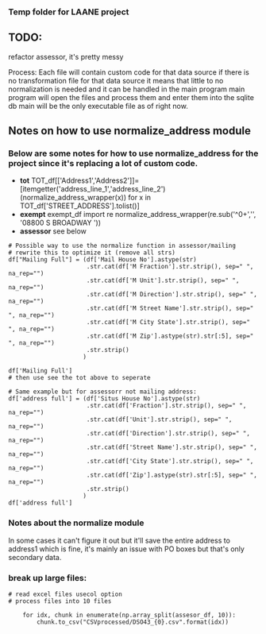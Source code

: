 ### Temp folder for LAANE project

## TODO:
refactor assessor, it's pretty messy

Process:
Each file will contain custom code for that data source 
if there is no transformation file for that data source it means that little to no 
normalization is needed and it can be handled in the main program
main program will open the files and process them and enter them into the sqlite db
main will be the only executable file as of right now. 

## Notes on how to use normalize_address module
### Below are some notes for how to use normalize_address for the project since it's replacing a lot of custom code.
* **tot** TOT_df[['Address1','Address2']]=[itemgetter('address_line_1','address_line_2')(normalize_address_wrapper(x)) for x in TOT_df['STREET_ADDRESS'].tolist()]
* **exempt** exempt_df import re normalize_address_wrapper(re.sub('^0+','', '08800 S BROADWAY                        '))
* **assessor** see below

```
# Possible way to use the normalize function in assessor/mailing
# rewrite this to optimize it (remove all strs) 
df["Mailing Full"] = (df['Mail House No'].astype(str)
                      .str.cat(df['M Fraction'].str.strip(), sep=" ", na_rep="")
                      .str.cat(df['M Unit'].str.strip(), sep=" ", na_rep="")
                      .str.cat(df['M Direction'].str.strip(), sep=" ", na_rep="")
                      .str.cat(df['M Street Name'].str.strip(), sep=" ", na_rep="")
                      .str.cat(df['M City State'].str.strip(), sep=" ", na_rep="")
                      .str.cat(df['M Zip'].astype(str).str[:5], sep=" ", na_rep="")
                      .str.strip()
                     )

df['Mailing Full']
# then use see the tot above to seperate

# Same example but for assessorr not mailing address:
df['address full'] = (df['Situs House No'].astype(str)
                      .str.cat(df['Fraction'].str.strip(), sep=" ", na_rep="")
                      .str.cat(df['Unit'].str.strip(), sep=" ", na_rep="")
                      .str.cat(df['Direction'].str.strip(), sep=" ", na_rep="")
                      .str.cat(df['Street Name'].str.strip(), sep=" ", na_rep="")
                      .str.cat(df['City State'].str.strip(), sep=" ", na_rep="")
                      .str.cat(df['Zip'].astype(str).str[:5], sep=" ", na_rep="")
                      .str.strip()
                     )
df['address full']
```

### Notes about the normalize module
In some cases it can't figure it out but it'll save the entire address to address1 which is fine, it's mainly an issue with PO boxes but that's only secondary data.

### break up large files:

```
# read excel files usecol option
# process files into 10 files

    for idx, chunk in enumerate(np.array_split(assesor_df, 10)):
        chunk.to_csv("CSVprocessed/DSO43_{0}.csv".format(idx))
```
